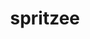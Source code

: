 ---
id: 682
title: spritzee
types: [fairy]
image: https://raw.githubusercontent.com/PokeAPI/sprites/master/sprites/pokemon/682.png
---